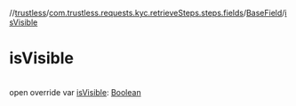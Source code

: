 //[trustless](../../../index.md)/[com.trustless.requests.kyc.retrieveSteps.steps.fields](../index.md)/[BaseField](index.md)/[isVisible](is-visible.md)

# isVisible

\
open override var [isVisible](is-visible.md): [Boolean](https://kotlinlang.org/api/latest/jvm/stdlib/kotlin/-boolean/index.html)
